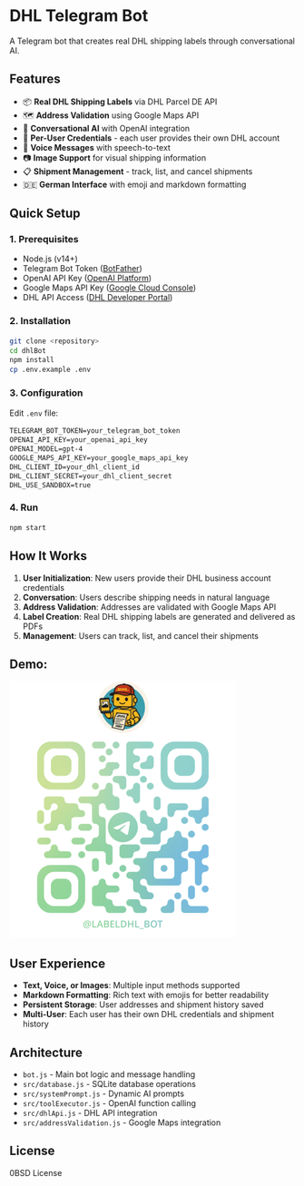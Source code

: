 # DHL Telegram Bot

A Telegram bot that creates real DHL shipping labels through conversational AI.

## Features

- 📦 **Real DHL Shipping Labels** via DHL Parcel DE API
- 🗺️ **Address Validation** using Google Maps API
- 💬 **Conversational AI** with OpenAI integration
- 🔐 **Per-User Credentials** - each user provides their own DHL account
- 🎤 **Voice Messages** with speech-to-text
- 📷 **Image Support** for visual shipping information
- 📋 **Shipment Management** - track, list, and cancel shipments
- 🇩🇪 **German Interface** with emoji and markdown formatting

## Quick Setup

### 1. Prerequisites
- Node.js (v14+)
- Telegram Bot Token ([BotFather](https://t.me/botfather))
- OpenAI API Key ([OpenAI Platform](https://platform.openai.com/api-keys))
- Google Maps API Key ([Google Cloud Console](https://console.cloud.google.com/))
- DHL API Access ([DHL Developer Portal](https://developer.dhl.com/))

### 2. Installation
```bash
git clone <repository>
cd dhlBot
npm install
cp .env.example .env
```

### 3. Configuration
Edit `.env` file:
```env
TELEGRAM_BOT_TOKEN=your_telegram_bot_token
OPENAI_API_KEY=your_openai_api_key
OPENAI_MODEL=gpt-4
GOOGLE_MAPS_API_KEY=your_google_maps_api_key
DHL_CLIENT_ID=your_dhl_client_id
DHL_CLIENT_SECRET=your_dhl_client_secret
DHL_USE_SANDBOX=true
```

### 4. Run
```bash
npm start
```

## How It Works

1. **User Initialization**: New users provide their DHL business account credentials
2. **Conversation**: Users describe shipping needs in natural language
3. **Address Validation**: Addresses are validated with Google Maps API
4. **Label Creation**: Real DHL shipping labels are generated and delivered as PDFs
5. **Management**: Users can track, list, and cancel their shipments

## Demo:

![QR Code Demo](qr.png)

## User Experience

- **Text, Voice, or Images**: Multiple input methods supported
- **Markdown Formatting**: Rich text with emojis for better readability
- **Persistent Storage**: User addresses and shipment history saved
- **Multi-User**: Each user has their own DHL credentials and shipment history

## Architecture

- `bot.js` - Main bot logic and message handling
- `src/database.js` - SQLite database operations
- `src/systemPrompt.js` - Dynamic AI prompts
- `src/toolExecutor.js` - OpenAI function calling
- `src/dhlApi.js` - DHL API integration
- `src/addressValidation.js` - Google Maps integration

## License

0BSD License 